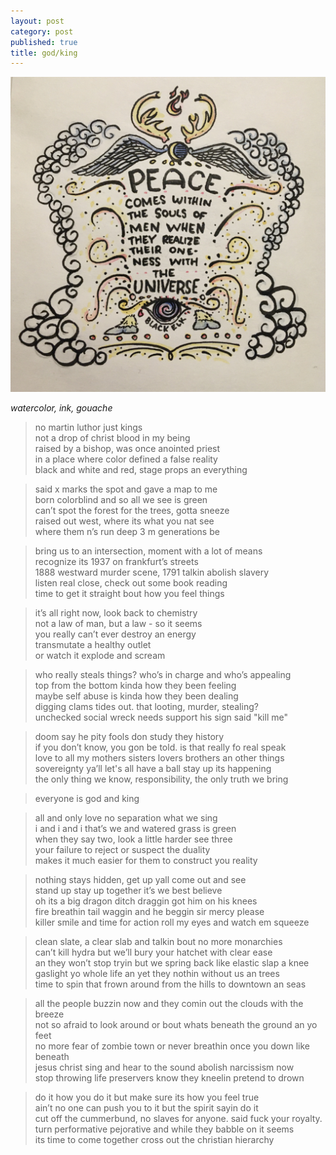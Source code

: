 ```yaml
---
layout: post
category: post
published: true
title: god/king
---
```

![we](/media/ur0ne.jpeg)
<!--more-->
<span class='date fr'>*watercolor, ink, gouache*</span>  
  
  
  
>no martin luthor just kings  
not a drop of christ blood in my being  
raised by a bishop, was once anointed priest  
in a place where color defined a false reality  
black and white and red, stage props an everything  
  
>said x marks the spot and gave a map to me  
born colorblind and so all we see is green  
can’t spot the forest for the trees, gotta sneeze  
raised out west, where its what you nat see  
where them n’s run deep 3 m generations be  
  
>bring us to an intersection, moment with a lot of means  
recognize its 1937 on frankfurt’s streets  
1888 westward murder scene, 1791 talkin abolish slavery  
listen real close, check out some book reading  
time to get it straight bout how you feel things    
  
>it’s all right now, look back to chemistry  
not a law of man, but a law - so it seems  
you really can’t ever destroy an energy  
transmutate a healthy outlet  
or watch it explode and scream    
  
>who really steals things?  who’s in charge and who’s appealing  
top from the bottom kinda how they been feeling  
maybe self abuse is kinda how they been dealing  
digging clams tides out. that looting, murder, stealing?  
unchecked social wreck needs support his sign said "kill me"    
  
>doom say he pity fools don study they history  
if you don’t know, you gon be told.  is that really fo real speak  
love to all my mothers sisters lovers brothers an other things  
sovereignty ya’ll let's all have a ball stay up its happening  
the only thing we know, responsibility, the only truth we bring   
  
>everyone is god and king  
  
>all and only love no separation what we sing  
i and i and i that’s we and watered grass is green  
when they say two, look a little harder see three  
your failure to reject or suspect the duality  
makes it much easier for them to construct you reality   
  
>nothing stays hidden, get up yall come out and see  
stand up stay up together it’s we best believe  
oh its a big dragon ditch draggin got him on his knees  
fire breathin tail waggin and he beggin sir mercy please  
killer smile and time for action roll my eyes and watch em squeeze  
  
>clean slate, a clear slab and talkin bout no more monarchies  
can’t kill hydra but we’ll bury your hatchet with clear ease  
an they won’t stop tryin but we spring back like elastic slap a knee  
gaslight yo whole life an yet they nothin without us an trees  
time to spin that frown around from the hills to downtown an seas    
  
>all the people buzzin now and they comin out the clouds with the breeze  
not so afraid to look around or bout whats beneath the ground an yo feet  
no more fear of zombie town or never breathin once you down like beneath  
jesus christ sing and hear to the sound abolish narcissism now  
stop throwing life preservers know they kneelin pretend to drown
  
>do it how you do it but make sure its how you feel true  
ain’t no one can push you to it but the spirit sayin do it  
cut off the cummerbund, no slaves for anyone.  said fuck your royalty.  
turn performative pejorative and while they babble on it seems  
its time to come together cross out the christian hierarchy
